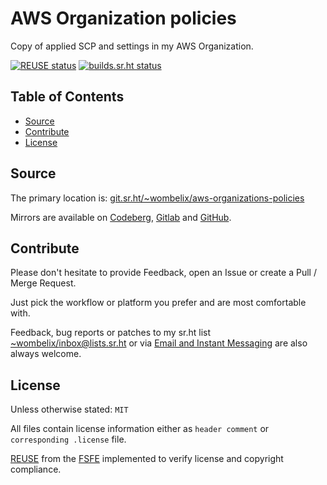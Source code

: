<!--
SPDX-FileCopyrightText: 2025 Dominik Wombacher <dominik@wombacher.cc>

SPDX-License-Identifier: CC0-1.0
-->

# AWS Organization policies

Copy of applied SCP and settings in my AWS Organization.

[![REUSE status](https://api.reuse.software/badge/git.sr.ht/~wombelix/aws-organizations-policies)](https://api.reuse.software/info/git.sr.ht/~wombelix/aws-organizations-policies)
[![builds.sr.ht status](https://builds.sr.ht/~wombelix/aws-organizations-policies.svg)](https://builds.sr.ht/~wombelix/aws-organizations-policies?)

## Table of Contents

* [Source](#source)
* [Contribute](#contribute)
* [License](#license)

## Source

The primary location is:
[git.sr.ht/~wombelix/aws-organizations-policies](https://git.sr.ht/~wombelix/aws-organizations-policies)

Mirrors are available on
[Codeberg](https://codeberg.org/wombelix/aws-organizations-policies),
[Gitlab](https://gitlab.com/wombelix/aws-organizations-policies)
and
[GitHub](https://github.com/wombelix/aws-organizations-policies).

## Contribute

Please don't hesitate to provide Feedback,
open an Issue or create a Pull / Merge Request.

Just pick the workflow or platform you prefer and are most comfortable with.

Feedback, bug reports or patches to my sr.ht list
[~wombelix/inbox@lists.sr.ht](https://lists.sr.ht/~wombelix/inbox) or via
[Email and Instant Messaging](https://dominik.wombacher.cc/pages/contact.html)
are also always welcome.

## License

Unless otherwise stated: `MIT`

All files contain license information either as
`header comment` or `corresponding .license` file.

[REUSE](https://reuse.software) from the [FSFE](https://fsfe.org/)
implemented to verify license and copyright compliance.
